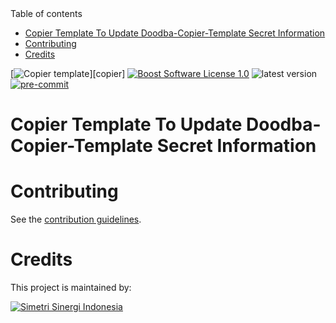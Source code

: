 <!-- START doctoc generated TOC please keep comment here to allow auto update -->
<!-- DON'T EDIT THIS SECTION, INSTEAD RE-RUN doctoc TO UPDATE -->
<summary>Table of contents</summary>

- [Copier Template To Update Doodba-Copier-Template Secret Information](#copier-template-to-update-doodba-copier-template-secret-information)
- [Contributing](#contributing)
- [Credits](#credits)

<!-- END doctoc generated TOC please keep comment here to allow auto update -->

[![Copier template](https://img.shields.io/badge/template%20engine-copier-informational)][copier]
[![Boost Software License 1.0](https://img.shields.io/badge/license-bsl--1.0-important)](COPYING)
![latest version](https://img.shields.io/github/v/release/open-synergy/doodba-copier-update-secret?sort=semver)
[![pre-commit](https://img.shields.io/badge/pre--commit-enabled-brightgreen?logo=pre-commit&logoColor=white)](https://pre-commit.com/)

# Copier Template To Update Doodba-Copier-Template Secret Information

# Contributing

See the [contribution guidelines](CONTRIBUTING.md).

# Credits

This project is maintained by:

[![Simetri Sinergi Indonesia](https://simetri-sinergi.id/logo.png)](https://simetri-sinergi.id.com)
